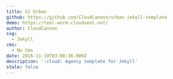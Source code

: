 ```yaml
---
title: CC Urban
github: https://github.com/CloudCannon/urban-jekyll-template
demo: https://teal-worm.cloudvent.net/
author: CloudCannon
ssg:
  - Jekyll
cms:
  - No Cms
date: 2016-11-10T03:08:36.000Z
description: ':cloud: Agency template for Jekyll'
stale: false
---
```

